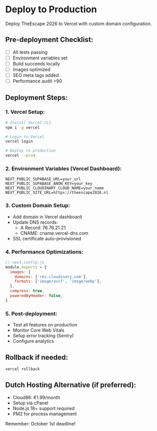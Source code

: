 # Deploy to Production

Deploy TheEscape 2026 to Vercel with custom domain configuration.

## Pre-deployment Checklist:
- [ ] All tests passing
- [ ] Environment variables set
- [ ] Build succeeds locally
- [ ] Images optimized
- [ ] SEO meta tags added
- [ ] Performance audit >90

## Deployment Steps:

### 1. Vercel Setup:
```bash
# Install Vercel CLI
npm i -g vercel

# Login to Vercel
vercel login

# Deploy to production
vercel --prod
```

### 2. Environment Variables (Vercel Dashboard):
```
NEXT_PUBLIC_SUPABASE_URL=your_url
NEXT_PUBLIC_SUPABASE_ANON_KEY=your_key
NEXT_PUBLIC_CLOUDINARY_CLOUD_NAME=your_name
NEXT_PUBLIC_SITE_URL=https://theescape2026.nl
```

### 3. Custom Domain Setup:
- Add domain in Vercel dashboard
- Update DNS records:
  - A Record: 76.76.21.21
  - CNAME: cname.vercel-dns.com
- SSL certificate auto-provisioned

### 4. Performance Optimizations:
```javascript
// next.config.js
module.exports = {
  images: {
    domains: ['res.cloudinary.com'],
    formats: ['image/avif', 'image/webp'],
  },
  compress: true,
  poweredByHeader: false,
}
```

### 5. Post-deployment:
- Test all features on production
- Monitor Core Web Vitals
- Setup error tracking (Sentry)
- Configure analytics

## Rollback if needed:
```bash
vercel rollback
```

## Dutch Hosting Alternative (if preferred):
- Cloud86: €1.99/month
- Setup via cPanel
- Node.js 18+ support required
- PM2 for process management

Remember: October 1st deadline!